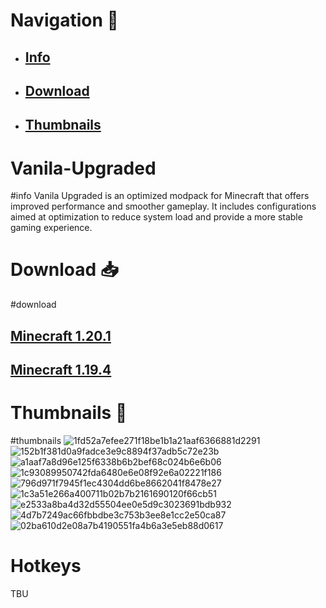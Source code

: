 # Navigation 🧭
* ## [Info](#info)
* ## [Download](#download)
* ## [Thumbnails](#thumbnails)

# Vanila-Upgraded
#info
Vanila Upgraded is an optimized modpack for Minecraft that offers improved performance and smoother gameplay. It includes configurations aimed at optimization to reduce system load and provide a more stable gaming experience.
# Download 📥
#download 



## [Minecraft 1.20.1](https://github.com/booby1545/Vanila-Upgraded/releases/tag/1.20.1)



## [Minecraft 1.19.4](https://github.com/booby1545/Vanila-Upgraded/releases/tag/Mods)



# Thumbnails 👀
#thumbnails
![1fd52a7efee271f18be1b1a21aaf6366881d2291](https://github.com/booby1545/Vanila-Upgraded/assets/107137294/386037c2-a949-484f-b6dd-0d8bddb2c4af)
![152b1f381d0a9fadce3e9c8894f37adb5c72e23b](https://github.com/booby1545/Vanila-Upgraded/assets/107137294/d25b8272-8280-487c-95db-97fa073c3f09)
![a1aaf7a8d96e125f6338b6b2bef68c024b6e6b06](https://github.com/booby1545/Vanila-Upgraded/assets/107137294/6e40c37f-7275-40d7-a28e-939ccf961f50)
![1c93089950742fda6480e6e08f92e6a02221f186](https://github.com/booby1545/Vanila-Upgraded/assets/107137294/0c9dfee9-c632-4135-891b-d01f1b3cd71b)
![796d971f7945f1ec4304dd6be8662041f8478e27](https://github.com/booby1545/Vanila-Upgraded/assets/107137294/30f22d4c-9bef-46cf-9e1a-a2f243eb53b0)
![1c3a51e266a400711b02b7b2161690120f66cb51](https://github.com/booby1545/Vanila-Upgraded/assets/107137294/3bd012df-348e-435b-bf81-4a64dc504803)
![e2533a8ba4d32d55504ee0e5d9c3023691bdb932](https://github.com/booby1545/Vanila-Upgraded/assets/107137294/dbd35893-bd1a-41e4-970f-2f33f369d660)
![4d7b7249ac66fbbdbe3c753b3ee8e1cc2e50ca87](https://github.com/booby1545/Vanila-Upgraded/assets/107137294/acebb5e4-0ba1-4b25-bd07-5267f8df0289)
![02ba610d2e08a7b4190551fa4b6a3e5eb88d0617](https://github.com/booby1545/Vanila-Upgraded/assets/107137294/5e46dd34-87bc-43f1-b9c5-cc54fd8b7684)

# Hotkeys
TBU
